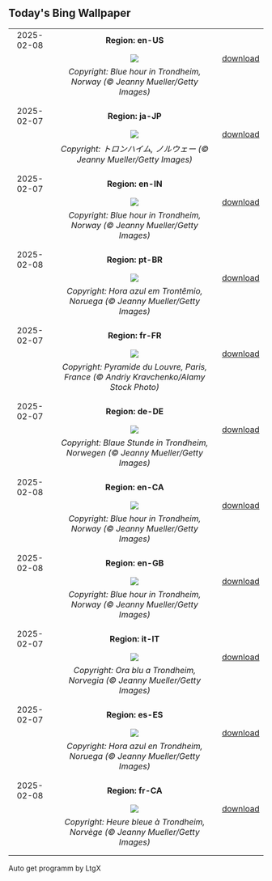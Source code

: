 ## Today's Bing Wallpaper
|      |      |      |
| :----: | :----: | :----: |
|2025-02-08|**Region: en-US**||
||![](https://www.bing.com/th?id=OHR.BlueNorway_EN-US6457602567_UHD.jpg&pid=hp&w=1152&h=648&rs=1&c=4)| [download](https://www.bing.com/th?id=OHR.BlueNorway_EN-US6457602567_UHD.jpg)|
||*Copyright: Blue hour in Trondheim, Norway (© Jeanny Mueller/Getty Images)*
||
|||
|2025-02-07|**Region: ja-JP**||
||![](https://www.bing.com/th?id=OHR.BlueNorway_JA-JP1977029810_UHD.jpg&pid=hp&w=1152&h=648&rs=1&c=4)| [download](https://www.bing.com/th?id=OHR.BlueNorway_JA-JP1977029810_UHD.jpg)|
||*Copyright: トロンハイム, ノルウェー (© Jeanny Mueller/Getty Images)*
||
|||
|2025-02-07|**Region: en-IN**||
||![](https://www.bing.com/th?id=OHR.BlueNorway_EN-IN7562913622_UHD.jpg&pid=hp&w=1152&h=648&rs=1&c=4)| [download](https://www.bing.com/th?id=OHR.BlueNorway_EN-IN7562913622_UHD.jpg)|
||*Copyright: Blue hour in Trondheim, Norway (© Jeanny Mueller/Getty Images)*
||
|||
|2025-02-08|**Region: pt-BR**||
||![](https://www.bing.com/th?id=OHR.BlueNorway_PT-BR1972445946_UHD.jpg&pid=hp&w=1152&h=648&rs=1&c=4)| [download](https://www.bing.com/th?id=OHR.BlueNorway_PT-BR1972445946_UHD.jpg)|
||*Copyright: Hora azul em Trontêmio, Noruega (© Jeanny Mueller/Getty Images)*
||
|||
|2025-02-07|**Region: fr-FR**||
||![](https://www.bing.com/th?id=OHR.LouvreRainyDay_FR-FR9439129374_UHD.jpg&pid=hp&w=1152&h=648&rs=1&c=4)| [download](https://www.bing.com/th?id=OHR.LouvreRainyDay_FR-FR9439129374_UHD.jpg)|
||*Copyright: Pyramide du Louvre, Paris, France (© Andriy Kravchenko/Alamy Stock Photo)*
||
|||
|2025-02-07|**Region: de-DE**||
||![](https://www.bing.com/th?id=OHR.BlueNorway_DE-DE6219110826_UHD.jpg&pid=hp&w=1152&h=648&rs=1&c=4)| [download](https://www.bing.com/th?id=OHR.BlueNorway_DE-DE6219110826_UHD.jpg)|
||*Copyright: Blaue Stunde in Trondheim, Norwegen (© Jeanny Mueller/Getty Images)*
||
|||
|2025-02-08|**Region: en-CA**||
||![](https://www.bing.com/th?id=OHR.BlueNorway_EN-CA8085268470_UHD.jpg&pid=hp&w=1152&h=648&rs=1&c=4)| [download](https://www.bing.com/th?id=OHR.BlueNorway_EN-CA8085268470_UHD.jpg)|
||*Copyright: Blue hour in Trondheim, Norway (© Jeanny Mueller/Getty Images)*
||
|||
|2025-02-08|**Region: en-GB**||
||![](https://www.bing.com/th?id=OHR.BlueNorway_EN-GB4715422563_UHD.jpg&pid=hp&w=1152&h=648&rs=1&c=4)| [download](https://www.bing.com/th?id=OHR.BlueNorway_EN-GB4715422563_UHD.jpg)|
||*Copyright: Blue hour in Trondheim, Norway (© Jeanny Mueller/Getty Images)*
||
|||
|2025-02-07|**Region: it-IT**||
||![](https://www.bing.com/th?id=OHR.BlueNorway_IT-IT0515535753_UHD.jpg&pid=hp&w=1152&h=648&rs=1&c=4)| [download](https://www.bing.com/th?id=OHR.BlueNorway_IT-IT0515535753_UHD.jpg)|
||*Copyright: Ora blu a Trondheim, Norvegia (© Jeanny Mueller/Getty Images)*
||
|||
|2025-02-07|**Region: es-ES**||
||![](https://www.bing.com/th?id=OHR.BlueNorway_ES-ES9259858969_UHD.jpg&pid=hp&w=1152&h=648&rs=1&c=4)| [download](https://www.bing.com/th?id=OHR.BlueNorway_ES-ES9259858969_UHD.jpg)|
||*Copyright: Hora azul en Trondheim, Noruega (© Jeanny Mueller/Getty Images)*
||
|||
|2025-02-08|**Region: fr-CA**||
||![](https://www.bing.com/th?id=OHR.BlueNorway_FR-CA3240346092_UHD.jpg&pid=hp&w=1152&h=648&rs=1&c=4)| [download](https://www.bing.com/th?id=OHR.BlueNorway_FR-CA3240346092_UHD.jpg)|
||*Copyright: Heure bleue à Trondheim, Norvège (© Jeanny Mueller/Getty Images)*
||
|||

Auto get programm by LtgX
